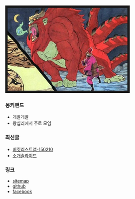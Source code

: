 
![대문](/doc/img/mkbd_logo.jpg)

### 몽키밴드
- 개발개발
- 왕십리에서 주로 모임

### 최신글
- [버킷리스트앱-150210](doc/leancanvas.md)
- [소개슬라이드](http://mkbd.github.io/slide/mkbd)

### 링크
- [sitemap](doc/sitemap.md)
- [github](https://github.com/mkbd/mkbd.github.io)
- [facebook ](https://www.facebook.com/groups/679419948759796)
